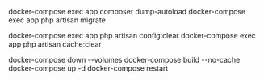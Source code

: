 
docker-compose exec app composer dump-autoload
docker-compose exec app php artisan migrate

docker-compose exec app php artisan config:clear
docker-compose exec app php artisan cache:clear

docker-compose down --volumes
docker-compose build --no-cache
docker-compose up -d
docker-compose restart

